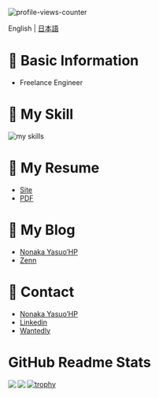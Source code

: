 ![profile-views-counter](https://komarev.com/ghpvc/?username=nonakayasuo&color=green)

English | [日本語](README.md)

# 🌱 Basic Information

- Freelance Engineer

# 🚀 My Skill

<img alt="my skills" src="https://skillicons.dev/icons?theme=light&perline=8&i=py,rails,ts,js,html,css,react,nextjs,gatsbyjs,vue,nuxtjs,pinia,php,laravel,sass,tailwind,vite,webpack,mysql,postgres,firebase,docker,kubernetes,aws,gcp,git,github,githubactions,sentry,figma,wordpress" />


# 💼 My Resume

- [Site](https://nonakayasuo.github.io/nonakayasuo/README.en.html)
- [PDF](https://github.com/nonakayasuo/nonakayasuo/releases/tag/v1.0.1)

# 📘 My Blog

- [Nonaka Yasuo’HP](https://nonakayasuo.com/)
- [Zenn](https://zenn.dev/nonakayasuo)

# 📨 Contact

- [Nonaka Yasuo’HP](https://nonakayasuo.com/con-ta-ct/)
- [Linkedin](https://www.linkedin.com/in/yasuo-nonaka-a28932275/)
- [Wantedly](https://www.wantedly.com/id/yasuo_nonaka_c)

# GitHub Readme Stats

<a href="https://github.com/anuraghazra/github-readme-stats">
  <img align="left" src="https://github-readme-stats.vercel.app/api?username=nonakayasuo&count_private=true&show_icons=true" />
</a>
<a href="https://github.com/anuraghazra/github-readme-stats">
  <img align="left" src="https://github-readme-stats.vercel.app/api/top-langs/?username=nonakayasuo&langs_count=8&hide=html,css" />
</a>

[![trophy](https://github-profile-trophy.vercel.app/?username=nonakayasuo)](https://github.com/ryo-ma/github-profile-trophy)
